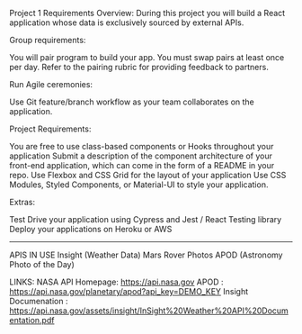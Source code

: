 Project 1 Requirements
Overview: During this project you will build a React application whose data is exclusively sourced by external APIs.


Group requirements:

<!-- Project concept must be approved by an instructor by the end of day 1. -->
You will pair program to build your app. You must swap pairs at least once per day.
Refer to the pairing rubric  for providing feedback to partners.


Run Agile ceremonies:

<!-- stand-up, stand-down, retro -->
<!-- track story completion on a running backlog using a tool of your choice (GitHub Projects, Trello, Pivotal Tracker, etc.) -->
<!-- Your application must be pushed up to a single, public GitHub repository -->
Use Git feature/branch  workflow as your team collaborates on the application.
<!-- Invite all instructors as collaborators on your repository -->


Project Requirements:

<!-- Use React.js. -->
<!-- Your application should use React Router for displaying different views -->
You are free to use class-based components or Hooks throughout your application
Submit a description of the component architecture of your front-end application, which can come in the form of a README in your repo.
Use Flexbox and CSS Grid for the layout of your application
Use CSS Modules, Styled Components, or Material-UI to style your application.


Extras:

Test Drive your application using Cypress and Jest / React Testing library
Deploy your applications on Heroku or AWS

---------------------------------------------------------------------------------------------------------------------------------------------------------------------
APIS IN USE
Insight (Weather Data)
Mars Rover Photos
APOD (Astronomy Photo of the Day)

LINKS:
NASA API Homepage: https://api.nasa.gov
APOD : https://api.nasa.gov/planetary/apod?api_key=DEMO_KEY
Insight Documenation : https://api.nasa.gov/assets/insight/InSight%20Weather%20API%20Documentation.pdf
